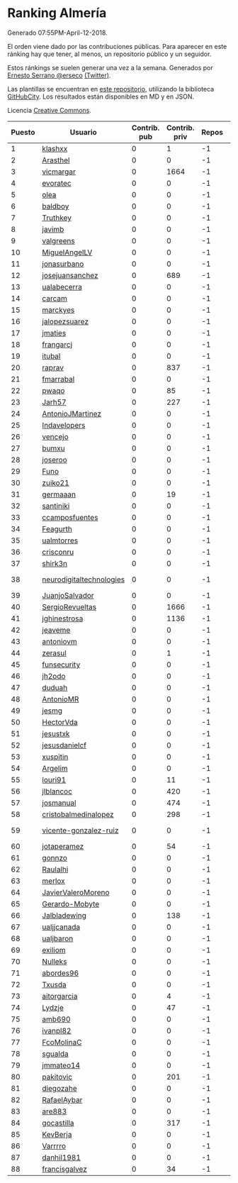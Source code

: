 # Ranking Almería

Generado 07:55PM-April-12-2018.

El orden viene dado por las contribuciones públicas. Para aparecer en este ránking hay que tener, al menos, un repositorio público y un seguidor.

Estos ránkings se suelen generar una vez a la semana. Generados por [Ernesto Serrano @erseco](https://github.com/erseco/) [(Twitter)](https://twitter.com/erseco).

Las plantillas se encuentran en [este repositorio](https://github.com/iblancasa/GH-Spanish-Ranking), utilizando la biblioteca [GitHubCity](https://github.com/iblancasa/GitHubCity). Los resultados están disponibles en MD y en JSON.

Licencia [Creative Commons](https://creativecommons.org/licenses/by/4.0/).

| Puesto   |  Usuario  | Contrib. pub | Contrib. priv |Repos| Followers | Desde |  Avatar  |
|----------|-----------|--------------|---------------|-----|-----------|-------|----------|
|1|[klashxx](https://github.com/klashxx)|0|1|-1|-1||![klashxx]()|
|2|[Arasthel](https://github.com/Arasthel)|0|0|-1|-1||![Arasthel]()|
|3|[vicmargar](https://github.com/vicmargar)|0|1664|-1|-1||![vicmargar]()|
|4|[evoratec](https://github.com/evoratec)|0|0|-1|-1||![evoratec]()|
|5|[olea](https://github.com/olea)|0|0|-1|-1||![olea]()|
|6|[baldboy](https://github.com/baldboy)|0|0|-1|-1||![baldboy]()|
|7|[Truthkey](https://github.com/Truthkey)|0|0|-1|-1||![Truthkey]()|
|8|[javimb](https://github.com/javimb)|0|0|-1|-1||![javimb]()|
|9|[valgreens](https://github.com/valgreens)|0|0|-1|-1||![valgreens]()|
|10|[MiguelAngelLV](https://github.com/MiguelAngelLV)|0|0|-1|-1||![MiguelAngelLV]()|
|11|[jonasurbano](https://github.com/jonasurbano)|0|0|-1|-1||![jonasurbano]()|
|12|[josejuansanchez](https://github.com/josejuansanchez)|0|689|-1|-1||![josejuansanchez]()|
|13|[ualabecerra](https://github.com/ualabecerra)|0|0|-1|-1||![ualabecerra]()|
|14|[carcam](https://github.com/carcam)|0|0|-1|-1||![carcam]()|
|15|[marckyes](https://github.com/marckyes)|0|0|-1|-1||![marckyes]()|
|16|[jalopezsuarez](https://github.com/jalopezsuarez)|0|0|-1|-1||![jalopezsuarez]()|
|17|[jmaties](https://github.com/jmaties)|0|0|-1|-1||![jmaties]()|
|18|[frangarcj](https://github.com/frangarcj)|0|0|-1|-1||![frangarcj]()|
|19|[itubal](https://github.com/itubal)|0|0|-1|-1||![itubal]()|
|20|[raprav](https://github.com/raprav)|0|837|-1|-1||![raprav]()|
|21|[fmarrabal](https://github.com/fmarrabal)|0|0|-1|-1||![fmarrabal]()|
|22|[pwaqo](https://github.com/pwaqo)|0|85|-1|-1||![pwaqo]()|
|23|[Jarh57](https://github.com/Jarh57)|0|227|-1|-1||![Jarh57]()|
|24|[AntonioJMartinez](https://github.com/AntonioJMartinez)|0|0|-1|-1||![AntonioJMartinez]()|
|25|[Indavelopers](https://github.com/Indavelopers)|0|0|-1|-1||![Indavelopers]()|
|26|[vencejo](https://github.com/vencejo)|0|0|-1|-1||![vencejo]()|
|27|[bumxu](https://github.com/bumxu)|0|0|-1|-1||![bumxu]()|
|28|[joseroo](https://github.com/joseroo)|0|0|-1|-1||![joseroo]()|
|29|[Funo](https://github.com/Funo)|0|0|-1|-1||![Funo]()|
|30|[zuiko21](https://github.com/zuiko21)|0|0|-1|-1||![zuiko21]()|
|31|[germaaan](https://github.com/germaaan)|0|19|-1|-1||![germaaan]()|
|32|[santiniki](https://github.com/santiniki)|0|0|-1|-1||![santiniki]()|
|33|[ccamposfuentes](https://github.com/ccamposfuentes)|0|0|-1|-1||![ccamposfuentes]()|
|34|[Feagurth](https://github.com/Feagurth)|0|0|-1|-1||![Feagurth]()|
|35|[ualmtorres](https://github.com/ualmtorres)|0|0|-1|-1||![ualmtorres]()|
|36|[crisconru](https://github.com/crisconru)|0|0|-1|-1||![crisconru]()|
|37|[shirk3n](https://github.com/shirk3n)|0|0|-1|-1||![shirk3n]()|
|38|[neurodigitaltechnologies](https://github.com/neurodigitaltechnologies)|0|0|-1|-1||![neurodigitaltechnologies]()|
|39|[JuanjoSalvador](https://github.com/JuanjoSalvador)|0|0|-1|-1||![JuanjoSalvador]()|
|40|[SergioRevueltas](https://github.com/SergioRevueltas)|0|1666|-1|-1||![SergioRevueltas]()|
|41|[jghinestrosa](https://github.com/jghinestrosa)|0|1136|-1|-1||![jghinestrosa]()|
|42|[jeaveme](https://github.com/jeaveme)|0|0|-1|-1||![jeaveme]()|
|43|[antoniovm](https://github.com/antoniovm)|0|0|-1|-1||![antoniovm]()|
|44|[zerasul](https://github.com/zerasul)|0|1|-1|-1||![zerasul]()|
|45|[funsecurity](https://github.com/funsecurity)|0|0|-1|-1||![funsecurity]()|
|46|[jh2odo](https://github.com/jh2odo)|0|0|-1|-1||![jh2odo]()|
|47|[duduah](https://github.com/duduah)|0|0|-1|-1||![duduah]()|
|48|[AntonioMR](https://github.com/AntonioMR)|0|0|-1|-1||![AntonioMR]()|
|49|[jesmg](https://github.com/jesmg)|0|0|-1|-1||![jesmg]()|
|50|[HectorVda](https://github.com/HectorVda)|0|0|-1|-1||![HectorVda]()|
|51|[jesustxk](https://github.com/jesustxk)|0|0|-1|-1||![jesustxk]()|
|52|[jesusdanielcf](https://github.com/jesusdanielcf)|0|0|-1|-1||![jesusdanielcf]()|
|53|[xuspitin](https://github.com/xuspitin)|0|0|-1|-1||![xuspitin]()|
|54|[Argelim](https://github.com/Argelim)|0|0|-1|-1||![Argelim]()|
|55|[louri91](https://github.com/louri91)|0|11|-1|-1||![louri91]()|
|56|[jlblancoc](https://github.com/jlblancoc)|0|420|-1|-1||![jlblancoc]()|
|57|[josmanual](https://github.com/josmanual)|0|474|-1|-1||![josmanual]()|
|58|[cristobalmedinalopez](https://github.com/cristobalmedinalopez)|0|298|-1|-1||![cristobalmedinalopez]()|
|59|[vicente-gonzalez-ruiz](https://github.com/vicente-gonzalez-ruiz)|0|0|-1|-1||![vicente-gonzalez-ruiz]()|
|60|[jotaperamez](https://github.com/jotaperamez)|0|54|-1|-1||![jotaperamez]()|
|61|[gonnzo](https://github.com/gonnzo)|0|0|-1|-1||![gonnzo]()|
|62|[Raulalhi](https://github.com/Raulalhi)|0|0|-1|-1||![Raulalhi]()|
|63|[merlox](https://github.com/merlox)|0|0|-1|-1||![merlox]()|
|64|[JavierValeroMoreno](https://github.com/JavierValeroMoreno)|0|0|-1|-1||![JavierValeroMoreno]()|
|65|[Gerardo-Mobyte](https://github.com/Gerardo-Mobyte)|0|0|-1|-1||![Gerardo-Mobyte]()|
|66|[Jalbladewing](https://github.com/Jalbladewing)|0|138|-1|-1||![Jalbladewing]()|
|67|[ualjjcanada](https://github.com/ualjjcanada)|0|0|-1|-1||![ualjjcanada]()|
|68|[ualjbaron](https://github.com/ualjbaron)|0|0|-1|-1||![ualjbaron]()|
|69|[exiliom](https://github.com/exiliom)|0|0|-1|-1||![exiliom]()|
|70|[Nulleks](https://github.com/Nulleks)|0|0|-1|-1||![Nulleks]()|
|71|[abordes96](https://github.com/abordes96)|0|0|-1|-1||![abordes96]()|
|72|[Txusda](https://github.com/Txusda)|0|0|-1|-1||![Txusda]()|
|73|[aitorgarcia](https://github.com/aitorgarcia)|0|4|-1|-1||![aitorgarcia]()|
|74|[Lydzje](https://github.com/Lydzje)|0|47|-1|-1||![Lydzje]()|
|75|[amb690](https://github.com/amb690)|0|0|-1|-1||![amb690]()|
|76|[ivanpl82](https://github.com/ivanpl82)|0|0|-1|-1||![ivanpl82]()|
|77|[FcoMolinaC](https://github.com/FcoMolinaC)|0|0|-1|-1||![FcoMolinaC]()|
|78|[sgualda](https://github.com/sgualda)|0|0|-1|-1||![sgualda]()|
|79|[jmmateo14](https://github.com/jmmateo14)|0|0|-1|-1||![jmmateo14]()|
|80|[pakitovic](https://github.com/pakitovic)|0|201|-1|-1||![pakitovic]()|
|81|[diegozahe](https://github.com/diegozahe)|0|0|-1|-1||![diegozahe]()|
|82|[RafaelAybar](https://github.com/RafaelAybar)|0|0|-1|-1||![RafaelAybar]()|
|83|[are883](https://github.com/are883)|0|0|-1|-1||![are883]()|
|84|[gocastilla](https://github.com/gocastilla)|0|317|-1|-1||![gocastilla]()|
|85|[KevBerja](https://github.com/KevBerja)|0|0|-1|-1||![KevBerja]()|
|86|[Varrrro](https://github.com/Varrrro)|0|0|-1|-1||![Varrrro]()|
|87|[danhil1981](https://github.com/danhil1981)|0|0|-1|-1||![danhil1981]()|
|88|[francisgalvez](https://github.com/francisgalvez)|0|34|-1|-1||![francisgalvez]()|
